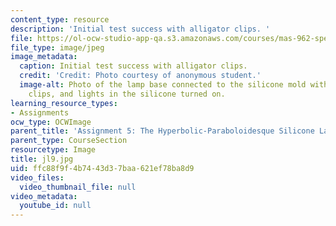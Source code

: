 ```yaml
---
content_type: resource
description: 'Initial test success with alligator clips. '
file: https://ol-ocw-studio-app-qa.s3.amazonaws.com/courses/mas-962-special-topics-new-textiles-spring-2010/ffc88f9f4b7443d37baa621ef78ba8d9_jl9.jpg
file_type: image/jpeg
image_metadata:
  caption: Initial test success with alligator clips.
  credit: 'Credit: Photo courtesy of anonymous student.'
  image-alt: Photo of the lamp base connected to the silicone mold with alligator
    clips, and lights in the silicone turned on.
learning_resource_types:
- Assignments
ocw_type: OCWImage
parent_title: 'Assignment 5: The Hyperbolic-Paraboloidesque Silicone Lamp'
parent_type: CourseSection
resourcetype: Image
title: jl9.jpg
uid: ffc88f9f-4b74-43d3-7baa-621ef78ba8d9
video_files:
  video_thumbnail_file: null
video_metadata:
  youtube_id: null
---
```


